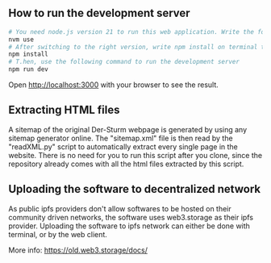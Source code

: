 ## How to run the development server

```bash
# You need node.js version 21 to run this web application. Write the following command on terminal to switch your node.js version to the required version stated in .nvmrc file:
nvm use
# After switching to the right version, write npm install on terminal to install the dependencies required by the web-application.
npm install
# T.hen, use the following command to run the development server
npm run dev
```

Open [http://localhost:3000](http://localhost:3000) with your browser to see the result.

## Extracting HTML files

A sitemap of the original Der-Sturm webpage is generated by using any sitemap generator online. The "sitemap.xml" file is then read by the "readXML.py" script to automatically extract every single page in the website. There is no need for you to run this script after you clone, since the repository already comes with all the html files extracted by this script.

## Uploading the software to decentralized network

As public ipfs providers don't allow softwares to be hosted on their community driven networks, the software uses web3.storage as their ipfs provider. Uploading the software to ipfs network can either be done with terminal, or by the web client.

More info: https://old.web3.storage/docs/
